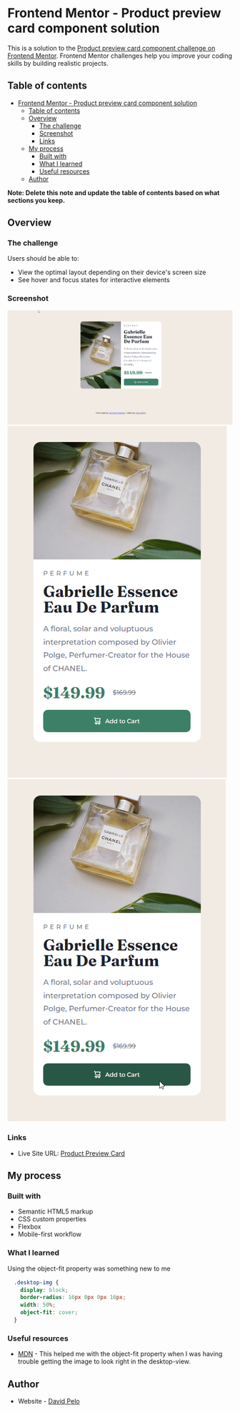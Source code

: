 # Frontend Mentor - Product preview card component solution

This is a solution to the [Product preview card component challenge on Frontend Mentor](https://www.frontendmentor.io/challenges/product-preview-card-component-GO7UmttRfa). Frontend Mentor challenges help you improve your coding skills by building realistic projects. 

## Table of contents

- [Frontend Mentor - Product preview card component solution](#frontend-mentor---product-preview-card-component-solution)
  - [Table of contents](#table-of-contents)
  - [Overview](#overview)
    - [The challenge](#the-challenge)
    - [Screenshot](#screenshot)
    - [Links](#links)
  - [My process](#my-process)
    - [Built with](#built-with)
    - [What I learned](#what-i-learned)
    - [Useful resources](#useful-resources)
  - [Author](#author)

**Note: Delete this note and update the table of contents based on what sections you keep.**

## Overview

### The challenge

Users should be able to:

- View the optimal layout depending on their device's screen size
- See hover and focus states for interactive elements

### Screenshot

![Finished Desktop](./images/finished-desktop.png)
![Finished Mobile](./images/finished-mobile.png)
![Hover States](./images/finished-hover.png)

### Links

- Live Site URL: [Product Preview Card](https://celadon-flan-a0a64a.netlify.app/)

## My process

### Built with

- Semantic HTML5 markup
- CSS custom properties
- Flexbox
- Mobile-first workflow

### What I learned

Using the object-fit property was something new to me

```css
  .desktop-img {
    display: block;
    border-radius: 16px 0px 0px 16px;
    width: 50%;
    object-fit: cover;
  }
```

### Useful resources

- [MDN](https://developer.mozilla.org/en-US/docs/Web/CSS/object-fit) - This helped me with the object-fit property when I was having trouble getting the image to look right in the desktop-view.

## Author

- Website - [David Pelo](https://www.davidpelo.com)
